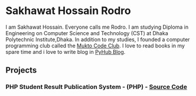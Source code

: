 # Sakhawat Hossain Rodro

I am Sakhawat Hossain. Everyone calls me Rodro. I am studying Diploma in Engineering on Computer Science and Technology (CST) at Dhaka Polytechnic Institute,Dhaka. In addition to my studies, I founded a computer programming club called the <a href="https://mukto-code-club.github.io">Mukto Code Club</a>. I love to read books in my spare time and i love to write blog in <a href="https://pyhub-blog.com">PyHub Blog</a>.

## Projects 

### PHP Student Result Publication System - (PHP) - <a href="#">Source Code</a>
